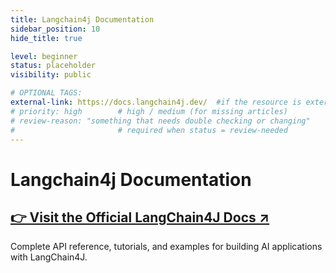 ```yaml
---
title: Langchain4j Documentation
sidebar_position: 10
hide_title: true

level: beginner
status: placeholder
visibility: public

# OPTIONAL TAGS:
external-link: https://docs.langchain4j.dev/  #if the resource is external
# priority: high        # high / medium (for missing articles)
# review-reason: "something that needs double checking or changing"
#                       # required when status = review-needed
---
```


# Langchain4j Documentation

**<h2><a href="https://docs.langchain4j.dev/" target="_blank" rel="noopener noreferrer">👉 Visit the Official LangChain4J Docs ↗</a></h2>**

Complete API reference, tutorials, and examples for building AI applications with LangChain4J.